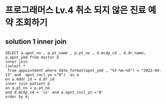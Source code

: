 # 프로그래머스 Lv.4 취소 되지 않은 진료 예약 조회하기

## solution 1  inner join 

```mysql
SELECT a.apnt_no , p.pt_name , p.pt_no , d.mcdp_cd , d.dr_name, a.apnt_ymd from doctor d 
inner join 
(select *
 from appointment where date_format(apnt_ymd , "%Y-%m-%d") = "2022-04-13" and  apnt_cncl_yn ="N")  as a 
on a.mddr_id = d.dr_id
inner join patient p
on a.pt_no = p.pt_no
and d.mcdp_cd = 'cs' and a.apnt_cncl_yn ='N'
order by 6;
```